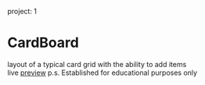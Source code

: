 project: 1
# CardBoard

layout of a typical card grid with the ability to add items<br>
live [preview](https://dimonchick540.github.io/CardBoard/)
p.s. Established for educational purposes only